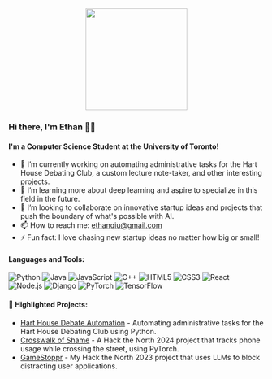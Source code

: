 <div style="display: flex; align-items: center; justify-content: center; height: 200px; overflow: hidden;">
  <img src="https://github.com/user-attachments/assets/04d6e124-ec55-4f20-b96f-837b5a062e57" height="200px" style="width: auto; max-width: 100%;">
</div>

### Hi there, I'm Ethan 👋🚀

#### I'm a Computer Science Student at the University of Toronto!

- 🔭 I’m currently working on automating administrative tasks for the Hart House Debating Club, a custom lecture note-taker, and other interesting projects.
- 🌱 I’m learning more about deep learning and aspire to specialize in this field in the future.
- 👯 I’m looking to collaborate on innovative startup ideas and projects that push the boundary of what's possible with AI.
- 📫 How to reach me: [ethanqiu@gmail.com](mailto:ethanqiu@gmail.com)
- ⚡ Fun fact: I love chasing new startup ideas no matter how big or small!

#### Languages and Tools:
![Python](https://img.shields.io/badge/-Python-3776AB?style=flat-square&logo=python&logoColor=ffffff)
![Java](https://img.shields.io/badge/-Java-007396?style=flat-square&logo=java&logoColor=ffffff)
![JavaScript](https://img.shields.io/badge/-JavaScript-F7DF1E?style=flat-square&logo=javascript&logoColor=black)
![C++](https://img.shields.io/badge/-C++-00599C?style=flat-square&logo=cplusplus&logoColor=ffffff)
![HTML5](https://img.shields.io/badge/-HTML5-E34F26?style=flat-square&logo=html5&logoColor=ffffff)
![CSS3](https://img.shields.io/badge/-CSS3-1572B6?style=flat-square&logo=css3&logoColor=ffffff)
![React](https://img.shields.io/badge/-React-61DAFB?style=flat-square&logo=react&logoColor=black)
![Node.js](https://img.shields.io/badge/-Node.js-339933?style=flat-square&logo=node.js&logoColor=ffffff)
![Django](https://img.shields.io/badge/-Django-092E20?style=flat-square&logo=django&logoColor=ffffff)
![PyTorch](https://img.shields.io/badge/-PyTorch-EE4C2C?style=flat-square&logo=pytorch&logoColor=ffffff)
![TensorFlow](https://img.shields.io/badge/-TensorFlow-FF6F00?style=flat-square&logo=tensorflow&logoColor=ffffff)

#### 🌟 Highlighted Projects:
- [Hart House Debate Automation](https://github.com/qiuethan/Hart-House-Debate-Automation) - Automating administrative tasks for the Hart House Debating Club using Python.
- [Crosswalk of Shame](https://github.com/emlyqi/crosswalkofshame) - A Hack the North 2024 project that tracks phone usage while crossing the street, using PyTorch.
- [GameStoppr](https://github.com/muwasifk/gamestoppr) - My Hack the North 2023 project that uses LLMs to block distracting user applications.
